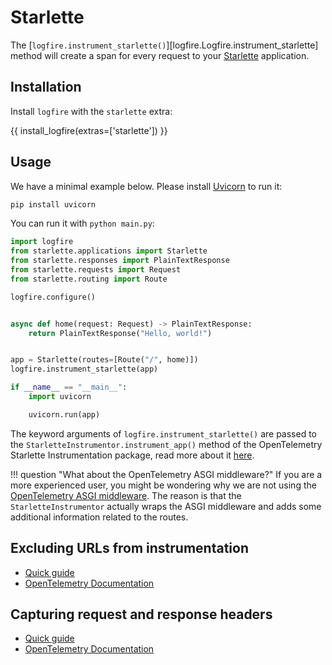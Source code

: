 # Starlette

The [`logfire.instrument_starlette()`][logfire.Logfire.instrument_starlette] method will create a span for every request to your [Starlette][starlette] application.

## Installation

Install `logfire` with the `starlette` extra:

{{ install_logfire(extras=['starlette']) }}

## Usage

We have a minimal example below. Please install [Uvicorn][uvicorn] to run it:

```bash
pip install uvicorn
```

You can run it with `python main.py`:

```py title="main.py"
import logfire
from starlette.applications import Starlette
from starlette.responses import PlainTextResponse
from starlette.requests import Request
from starlette.routing import Route

logfire.configure()


async def home(request: Request) -> PlainTextResponse:
    return PlainTextResponse("Hello, world!")


app = Starlette(routes=[Route("/", home)])
logfire.instrument_starlette(app)

if __name__ == "__main__":
    import uvicorn

    uvicorn.run(app)
```

The keyword arguments of `logfire.instrument_starlette()` are passed to the `StarletteInstrumentor.instrument_app()` method of the OpenTelemetry Starlette Instrumentation package, read more about it [here][opentelemetry-starlette].

!!! question "What about the OpenTelemetry ASGI middleware?"
    If you are a more experienced user, you might be wondering why we are not using
    the [OpenTelemetry ASGI middleware][opentelemetry-asgi]. The reason is that the
    `StarletteInstrumentor` actually wraps the ASGI middleware and adds some additional
    information related to the routes.

## Excluding URLs from instrumentation
<!-- note that this section is duplicated for different frameworks but with slightly different links -->

- [Quick guide](use-cases/web-frameworks.md#excluding-urls-from-instrumentation)
- [OpenTelemetry Documentation](https://opentelemetry-python-contrib.readthedocs.io/en/latest/instrumentation/starlette/starlette.html#exclude-lists)

## Capturing request and response headers
<!-- note that this section is duplicated for different frameworks but with slightly different links -->

- [Quick guide](use-cases/web-frameworks.md#capturing-http-server-request-and-response-headers)
- [OpenTelemetry Documentation](https://opentelemetry-python-contrib.readthedocs.io/en/latest/instrumentation/starlette/starlette.html#capture-http-request-and-response-headers)

[starlette]: https://www.starlette.io/
[opentelemetry-asgi]: https://opentelemetry-python-contrib.readthedocs.io/en/latest/instrumentation/asgi/asgi.html
[opentelemetry-starlette]: https://opentelemetry-python-contrib.readthedocs.io/en/latest/instrumentation/starlette/starlette.html
[uvicorn]: https://www.uvicorn.org/
